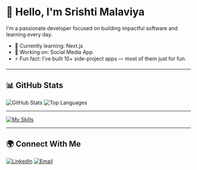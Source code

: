 # 👋 Hello, I'm Srishti Malaviya

I'm a passionate developer focused on building impactful software and learning every day.

- 🌱 Currently learning: Next.js
- 🔭 Working on: Social Media App
- ⚡ Fun fact: I’ve built 10+ side-project apps — most of them just for fun.

---

## 📊 GitHub Stats

![GitHub Stats](https://github-readme-stats.vercel.app/api?username=srishti918&show_icons=true&hide_title=true&theme=default)
![Top Languages](https://github-readme-stats.vercel.app/api/top-langs/?username=srishti918&layout=compact&theme=default)

---

[![My Skills](https://skillicons.dev/icons?i=js,html,css,wasm)](https://skillicons.dev)


---


## 🌍 Connect With Me

[![LinkedIn](https://img.shields.io/badge/LinkedIn-Connect-blue?logo=linkedin&style=flat)](https://linkedin.com/in/srishtimalaviya918)
[![Email](https://img.shields.io/badge/Email-Send%20Mail-D14836?logo=gmail&logoColor=white&style=flat)](mailto:malaviya.srishti12@gmail.com)
